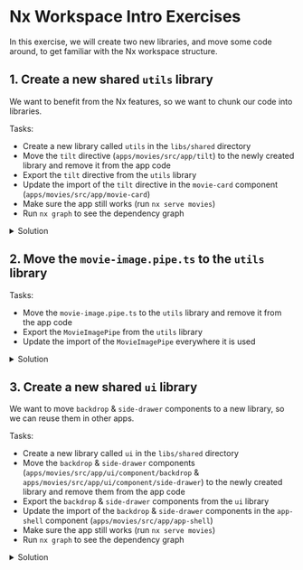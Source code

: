 # Nx Workspace Intro Exercises

In this exercise, we will create two new libraries, and move some code around, to get familiar with the Nx workspace structure.

## 1. Create a new shared `utils` library

We want to benefit from the Nx features, so we want to chunk our code into libraries. 

Tasks:
- Create a new library called `utils` in the `libs/shared` directory
- Move the `tilt` directive (`apps/movies/src/app/tilt`) to the newly created library and remove it from the app code
- Export the `tilt` directive from the `utils` library
- Update the import of the `tilt` directive in the `movie-card` component (`apps/movies/src/app/movie-card`)
- Make sure the app still works (run `nx serve movies`)
- Run `nx graph` to see the dependency graph

<details>
  <summary>Solution</summary>

1. Create library

```bash
npx nx generate @nx/angular:library --name=utils --directory=libs/shared --no-interactive
```

> [!TIP]
> Optionally remove the component created by default

2. Copy the tilt directive from the app code to the newly created library 

Drag and drop the files from the app code to the library folder (`libs/shared/utils/src/lib/tilt`), or use the following commands:

```bash
# mac / linux
mkdir libs/shared/utils/src/lib/tilt
git mv apps/movies/src/app/tilt/ libs/shared/utils/src/lib/tilt/
```

3. Export the `tilt` directive from the `utils` library

```ts
// libs/shared/utils/src/index.ts
export * from './lib/tilt/tilt.directive';
```

4. Update the import of the `tilt` directive in the `movie-card` component

```ts
// apps/movies/src/app/movie-card/movie-card.component.ts
import { TiltDirective } from 'shared/utils';
```

5. Make sure the app still works

```bash
npx nx serve movies
```

6. Run `nx graph` to see the dependency graph

```bash
npx nx graph
```

It should look something like this:

[![Nx Graph](./images/1.project-graph.png)](./assets/1.project-graph.png)

</details>

## 2. Move the `movie-image.pipe.ts` to the `utils` library

Tasks:
- Move the `movie-image.pipe.ts` to the `utils` library and remove it from the app code
- Export the `MovieImagePipe` from the `utils` library
- Update the import of the `MovieImagePipe` everywhere it is used

<details>
  <summary>Solution</summary>

1. Move the `movie-image.pipe.ts` to the `utils` library and remove it from the app code

Drag and drop the files from the app code to the library folder (`libs/shared/utils/src/lib/movie-image.pipe.ts`), or use the following commands:

```bash
# mac / linux
git mv apps/movies/src/app/movie/movie-image.pipe.ts libs/shared/utils/src/lib/movie-image.pipe.ts
```

> [!IMPORTANT]
> Delete the files from the app code

2. Export the `MovieImagePipe` from the `utils` library

```ts
// libs/shared/utils/src/index.ts
export * from './lib/movie-image.pipe';
```

3. Update the import of the `MovieImagePipe` everywhere it is used

```ts
// apps/movies/src/app/movie/movie-card.component.ts
// apps/movies/src/app/movie/movie-search-control.component.ts
// apps/movies/src/app/movie/movie-detail-page.component.ts

import { MovieImagePipe } from 'shared/utils';
```

</details>


## 3. Create a new shared `ui` library

We want to move `backdrop` & `side-drawer` components to a new library, so we can reuse them in other apps.

Tasks:
- Create a new library called `ui` in the `libs/shared` directory
- Move the `backdrop` & `side-drawer` components (`apps/movies/src/app/ui/component/backdrop` & `apps/movies/src/app/ui/component/side-drawer`) to the newly created library and remove them from the app code
- Export the `backdrop` & `side-drawer` components from the `ui` library
- Update the import of the `backdrop` & `side-drawer` components in the `app-shell` component (`apps/movies/src/app/app-shell`)
- Make sure the app still works (run `nx serve movies`)
- Run `nx graph` to see the dependency graph

<details>
  <summary>Solution</summary>

1. Create library

```bash
npx nx generate @nx/angular:library --name=ui --directory=libs/shared --no-interactive
```

> [!TIP]
> Optionally remove the component created by default

2. Copy the `backdrop` & `side-drawer` components from the app code to the newly created library

Drag and drop the files from the app code to the library folder (`libs/shared/ui/src/lib/backdrop` & `libs/shared/ui/src/lib/side-drawer`), or use the following commands:

```bash
# mac / linux
mkdir libs/shared/ui/src/lib/backdrop
git mv apps/movies/src/app/ui/component/backdrop/* libs/shared/ui/src/lib/backdrop/

mkdir libs/shared/ui/src/lib/side-drawer
git mv apps/movies/src/app/ui/component/side-drawer/* libs/shared/ui/src/lib/side-drawer/
```

> [!IMPORTANT]
> Delete the files from the app code

3. Export the `backdrop` & `side-drawer` components from the `ui` library

```ts
// libs/shared/ui/src/index.ts
export * from './lib/backdrop/backdrop.component';
export * from './lib/side-drawer/side-drawer.component';
```

4. Update the import of the `backdrop` & `side-drawer` components in the `app-shell` component and `side-drawer` component

```ts
// apps/movies/src/app/app-shell/app-shell.component.ts
import { SideDrawerComponent } from 'shared/ui';

// apps/movies/src/app/side-drawer/side-drawer.component.ts
import { BackdropComponent } from 'shared/ui';
```

5. Make sure the app still works

```bash
npx nx serve movies
```

6. Run `nx graph` to see the dependency graph

```bash
npx nx graph
```

It should look something like this:

[![Nx Graph](./images/2.project-graph.png)](./assets/2.project-graph.png)

</details>
